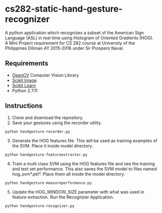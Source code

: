 # cs282-static-hand-gesture-recognizer

A python application which recognizes a subset of the American Sign Language (ASL) in real time using Histogram of Oriented Gradients (HOG). A Mini Project requirement for CS 282 course at University of the Philippines Diliman AY 2015-2016 under Sir Prospero Naval.



## Requirements
* [OpenCV](http://docs.opencv.org/3.1.0/d5/de5/tutorial_py_setup_in_windows.html#gsc.tab=0) Computer Vision Library
* [Scikit Image](http://scikit-image.org/)
* [Scikit Learn](http://scikit-learn.org/)
* Python 2.7.11


## Instructions
1. Clone and download the repository.
2. Save your gestures using the recorder utility. 
  
  ```  
  python handgesture-recorder.py
  ```

3. Generate the HOG features file. This will be used as training examples of the SVM. Place it inside model directory.  
  
  ```  
  python handgesture-featureextractor.py
  ```
  
4. Train a multi class SVM using the HOG features file and see the training and test set performance. This also saves the
SVM model to files named hog_svm*.pkl*. Place them all inside the model directory.
  
  ```  
  python handgesture-measureperformance.py
  ```
  
5. Update the HOG_WINDOW_SIZE parameter with what was used in feature extraction. Run the Recognizer Application.

  ```  
  python handgesture-recognizer.py
  ```
